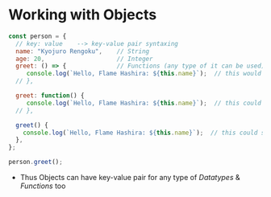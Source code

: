 # Working with Objects
```js
const person = {
  // key: value    --> key-value pair syntaxing
  name: "Kyojuro Rengoku",    // String
  age: 20,                    // Integer
  greet: () => {              // Functions (any type of it can be used)
     console.log(`Hello, Flame Hashira: ${this.name}`);  // this would produce undfinded error as in arrow function `this` keyword refers to the Global Scope
  // },

  greet: function() {
     console.log(`Hello, Flame Hashira: ${this.name}`);  // this could solve the previous problem
  // },

  greet() {
    console.log(`Hello, Flame Hashira: ${this.name}`);  // this could solve the previous problem
  },
};

person.greet();
```
- Thus Objects can have key-value pair for any type of *Datatypes* & *Functions* too